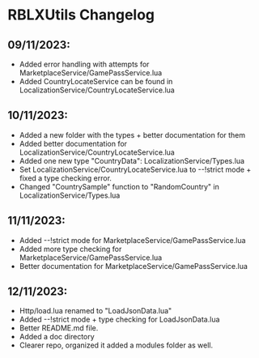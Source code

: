 # RBLXUtils Changelog

## 09/11/2023:
- Added error handling with attempts for MarketplaceService/GamePassService.lua
- Added CountryLocateService can be found in LocalizationService/CountryLocateService.lua

## 10/11/2023:
- Added a new folder with the types + better documentation for them
- Added better documentation for LocalizationService/CountryLocateService.lua
- Added one new type "CountryData": LocalizationService/Types.lua
- Set LocalizationService/CountryLocateService.lua to --!strict mode + fixed a type checking error.
- Changed "CountrySample" function to "RandomCountry" in LocalizationService/Types.lua

## 11/11/2023:
- Added --!strict mode for MarketplaceService/GamePassService.lua
- Added more type checking for MarketplaceService/GamePassService.lua
- Better documentation for MarketplaceService/GamePassService.lua

## 12/11/2023:
- Http/load.lua renamed to "LoadJsonData.lua"
- Added --!strict mode + type checking for LoadJsonData.lua
- Better README.md file.
- Added a doc directory
- Clearer repo, organized it added a modules folder as well.
